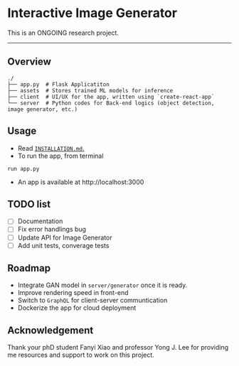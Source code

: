 # Interactive Image Generator

This is an ONGOING research project.

-------------------

## Overview

```shell
./
├── app.py  # Flask Applicatiton
├── assets  # Stores trained ML models for inference
├── client  # UI/UX for the app, written using `create-react-app`
└── server  # Python codes for Back-end logics (object detection, image generator, etc.) 
```

## Usage

* Read  [`INSTALLATION.md`.](INSTALL.md)
* To run the app, from terminal
```
run app.py
```
* An app is available at http://localhost:3000

## TODO list

- [ ] Documentation
- [ ] Fix error handlings bug
- [ ] Update API for Image Generator 
- [ ] Add unit tests, converage tests

## Roadmap
* Integrate GAN model in `server/generator` once it is ready.
* Improve rendering speed in front-end
* Switch to `GraphQL` for client-server communtication
* Dockerize the app for cloud deployment

## Acknowledgement

 Thank your phD student Fanyi Xiao and professor Yong J. Lee for providing me resources and support to work on this project.